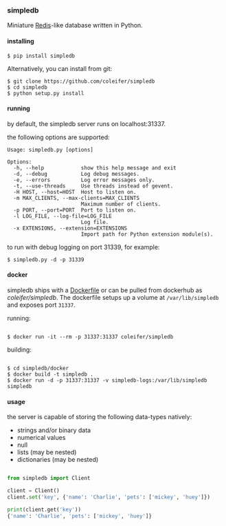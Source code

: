 ### simpledb

Miniature [Redis](https://redis.io)-like database written in Python.

#### installing

```
$ pip install simpledb
```

Alternatively, you can install from git:

```
$ git clone https://github.com/coleifer/simpledb
$ cd simpledb
$ python setup.py install
```

#### running

by default, the simpledb server runs on localhost:31337.

the following options are supported:

```
Usage: simpledb.py [options]

Options:
  -h, --help            show this help message and exit
  -d, --debug           Log debug messages.
  -e, --errors          Log error messages only.
  -t, --use-threads     Use threads instead of gevent.
  -H HOST, --host=HOST  Host to listen on.
  -m MAX_CLIENTS, --max-clients=MAX_CLIENTS
                        Maximum number of clients.
  -p PORT, --port=PORT  Port to listen on.
  -l LOG_FILE, --log-file=LOG_FILE
                        Log file.
  -x EXTENSIONS, --extension=EXTENSIONS
                        Import path for Python extension module(s).
```

to run with debug logging on port 31339, for example:

```
$ simpledb.py -d -p 31339
```

#### docker

simpledb ships with a [Dockerfile](https://github.com/coleifer/simpledb/blob/master/docker/Dockerfile)
or can be pulled from dockerhub as *coleifer/simpledb*. The dockerfile setups
up a volume at `/var/lib/simpledb` and exposes port `31337`.

running:

```console

$ docker run -it --rm -p 31337:31337 coleifer/simpledb
```

building:

```console

$ cd simpledb/docker
$ docker build -t simpledb .
$ docker run -d -p 31337:31337 -v simpledb-logs:/var/lib/simpledb simpledb
```

#### usage

the server is capable of storing the following data-types natively:

* strings and/or binary data
* numerical values
* null
* lists (may be nested)
* dictionaries (may be nested)

```python

from simpledb import Client

client = Client()
client.set('key', {'name': 'Charlie', 'pets': ['mickey', 'huey']})

print(client.get('key'))
{'name': 'Charlie', 'pets': ['mickey', 'huey']}
```

